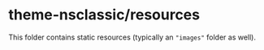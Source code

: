 # theme-nsclassic/resources

This folder contains static resources (typically an `"images"` folder as well).
